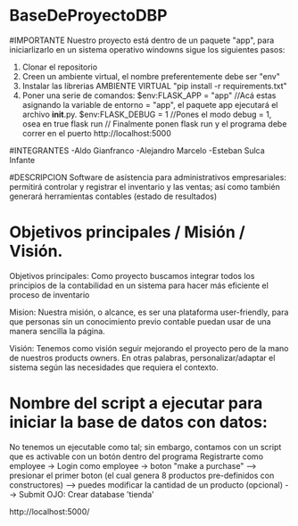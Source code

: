 ﻿# BaseDeProyectoDBP
#IMPORTANTE
Nuestro proyecto está dentro de un paquete "app", para iniciarlizarlo en un sistema operativo windowns sigue los siguientes pasos:

1. Clonar el repositorio
2. Creen un ambiente virtual, el nombre preferentemente debe ser "env"
3. Instalar las librerias AMBIENTE VIRTUAL "pip install -r requirements.txt"
4. Poner una serie de comandos: 
    $env:FLASK_APP = "app"  //Acá estas asignando la variable de entorno = "app", el paquete app ejecutará el archivo __init__.py.
    $env:FLASK_DEBUG = 1    //Pones el modo debug = 1, osea en true
    flask run               // Finalmente ponen flask run y el programa debe correr en el puerto http://localhost:5000

#INTEGRANTES
-Aldo Gianfranco
-Alejandro Marcelo
-Esteban Sulca Infante

#DESCRIPCION
Software de asístencia para administrativos empresariales: permitirá controlar y registrar el inventario y las ventas; así como también generará herramientas contables (estado de resultados)

# Objetivos principales / Misión / Visión.

Objetivos principales: Como proyecto buscamos integrar todos los principios de la contabilidad en un sistema para hacer más eficiente el proceso de inventario

Mision: Nuestra misión, o alcance, es ser una plataforma user-friendly, para que personas sin un conocimiento previo contable puedan usar de una manera sencilla la página.

Visión: Tenemos como visión seguir mejorando el proyecto pero de la mano de nuestros products owners. En otras palabras, personalizar/adaptar el sistema según las necesidades que requiera el contexto. 

# Nombre del script a ejecutar para iniciar la base de datos con datos:
No tenemos un ejecutable como tal; sin embargo, contamos con un script que es activable con un botón dentro del programa
Registrarte como employee -> Login como employee -> boton "make a purchase" --> presionar el primer boton (el cual genera 8 productos pre-definidos con constructores) --> puedes modificar la cantidad de un producto (opcional) --> Submit
OJO: Crear database 'tienda'

http://localhost:5000/





